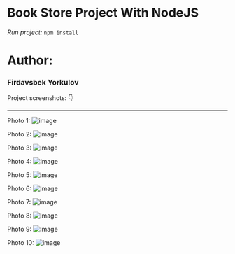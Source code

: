 <h1>Book Store Project With NodeJS</h1>


<i>Run project: </i>
<code>npm install</code>

<h1>Author:</h1>
<h3><b>Firdavsbek Yorkulov</b></h3>


Project screenshots: 👇
<br>
<hr>

Photo 1:
![image](https://github.com/FirdavsCoder/book_store_nodejs/assets/113686185/10b27135-b69b-43ad-b4b2-4d61085ac72f)

Photo 2:
![image](https://github.com/FirdavsCoder/book_store_nodejs/assets/113686185/e611fde2-2c0b-4c31-9369-16122257807e)

Photo 3:
![image](https://github.com/FirdavsCoder/book_store_nodejs/assets/113686185/15701410-3c10-472f-9888-9f401f020fa3)

Photo 4:
![image](https://github.com/FirdavsCoder/book_store_nodejs/assets/113686185/b51c95a1-c100-4a82-87d2-9250c55f249d)

Photo 5:
![image](https://github.com/FirdavsCoder/book_store_nodejs/assets/113686185/0b0581cc-98ae-4af3-bdb2-9e7946a075f2)

Photo 6:
![image](https://github.com/FirdavsCoder/book_store_nodejs/assets/113686185/88936ba9-e903-48d1-ab3f-a5dc45dd3c02)

Photo 7:
![image](https://github.com/FirdavsCoder/book_store_nodejs/assets/113686185/5b2a637b-0cd3-4b97-959e-2e98024d8e26)

Photo 8:
![image](https://github.com/FirdavsCoder/book_store_nodejs/assets/113686185/49b928cc-37b8-4697-a1f9-d221c01e73e3)

Photo 9:
![image](https://github.com/FirdavsCoder/book_store_nodejs/assets/113686185/79d1145c-2f51-4549-8481-ab077d74552d)

Photo 10:
![image](https://github.com/FirdavsCoder/book_store_nodejs/assets/113686185/0fbe9420-9111-4e48-b46a-920c55c6c959)
